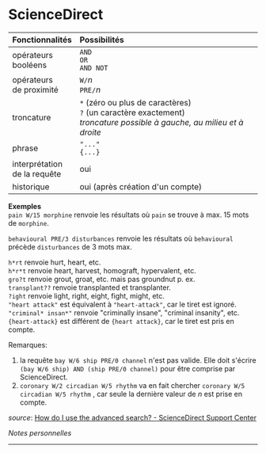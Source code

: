 # ScienceDirect

| Fonctionnalités | Possibilités |
| :-------- | :---- |
| opérateurs<br/>booléens | `AND`<br/>`OR`<br/>`AND NOT` |
| opérateurs<br/>de proximité | `W/`*n*<br/>`PRE/`*n* |
| troncature | `*` (zéro ou plus de caractères)<br/>`?` (un caractère exactement) <br/>*troncature possible à gauche, au milieu et à droite* |
| phrase | `"..."`<br/>`{...}` |
| interprétation<br/>de la requête | oui |
| historique | oui (après création d'un compte) |

**Exemples**   
`pain W/15 morphine` renvoie les résultats où `pain` se trouve à max. 15 mots de `morphine`.   

`behavioural PRE/3 disturbances` renvoie les résultats où `behavioural` précède `disturbances` de 3 mots max.   

`h*rt` renvoie hurt, heart, etc.   
`h*r*t` renvoie heart, harvest, homograft, hypervalent, etc.   
`gro?t` renvoie grout, groat, etc. mais pas groundnut p. ex.   
`transplant??` renvoie transplanted et transplanter.   
`?ight` renvoie light, right, eight, fight, might, etc.   
`"heart attack"` est équivalent à `"heart-attack"`, car le tiret est ignoré.   
`"criminal* insan*"` renvoie "criminally insane", "criminal insanity", etc.   
`{heart-attack}` est différent de `{heart attack}`, car le tiret est pris en compte.   

Remarques:   
1. la requête `bay W/6 ship PRE/0 channel` n'est pas valide. Elle doit s'écrire `(bay W/6 ship) AND (ship PRE/0 channel)` pour être comprise par ScienceDirect.   
2. `coronary W/2 circadian W/5 rhythm` va en fait chercher `coronary W/5 circadian W/5 rhythm` , car seule la dernière valeur de *n* est prise en compte.   

*source*: [How do I use the advanced search? - ScienceDirect Support Center](https://service.elsevier.com/app/answers/detail/a_id/25974/supporthub/sciencedirect/)

*Notes personnelles*

---

